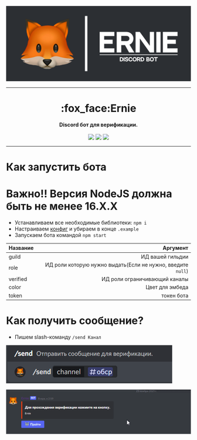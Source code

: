 <div align='center'>
  <img src='https://raw.githubusercontent.com/IRoscom/Ernie/main/.github/media/Banner.png'>
  <hr>
  <h1>:fox_face:Ernie</h1>
  <strong>Discord бот для верификации.</strong></br></br>
  <img src='https://img.shields.io/discord/652805883075493908?color=%23E9181D&label=%D0%9E%D0%91%D0%A1%D0%A0&style=for-the-badge&logo=discord'>
  <img src='https://img.shields.io/discord/695217962784784455?color=%23FB63A1&label=Betty%20Community&style=for-the-badge&logo=discord'>
  <img src='https://img.shields.io/badge/Author-Roscom-orange?style=for-the-badge'>
</div>

___

# Как запустить бота
# Важно!! Версия NodeJS должна быть не менее 16.X.X
- Устанавливаем все необходимые библиотеки: `npm i`
- Настраиваем [конфиг](https://github.com/IRoscom/Ernie/blob/Ernie-2.0/config.json.example) и убираем в конце `.example`
- Запускаем бота командой `npm start`

| Название | Аргумент |
|----------------|---------:|
| guild | ИД вашей гильдии |
| role | ИД роли которую нужно выдать(Если не нужно, введите `null`) |
| verified | ИД роли ограничивающий каналы |
| color | Цвет для эмбеда |
| token | токен бота |

# Как получить сообщение?
- Пишем slash-команду `/send Канал`

![Пример](https://raw.githubusercontent.com/IRoscom/Ernie/Ernie-2.0/.github/media/Example.png)

![Функция](https://raw.githubusercontent.com/IRoscom/Ernie/main/.github/media/Example.gif)
